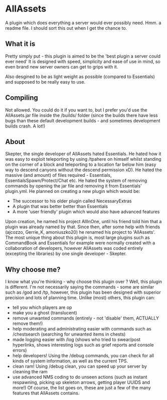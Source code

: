 AllAssets
========

A plugin which does everything a server would ever possibly need.
Hmm. a readme file. I should sort this out when I get the chance to.

What it is
----------
Pretty simply put - this plugin is aimed to be the 'best plugin a server could ever need'
It is designed with speed, simplicity and ease of use in mind, so even brand new server owners can get to grips with it.

Also desgined to be as light weight as possible (compared to Essentials) and supposed to be really easy to use.

Compiling
---------
Not allowed. You could do it if you want to, but I prefer you'd use the AllAssets.jar file inside the /builds/ folder (since the builds there have less bugs than these default development builds - and sometimes development builds crash. A lot!)

About
-----
Skepter, the single developer of AllAssets hated Essentials. He hated how it was easy to exploit teleporting by using /tpahere on himself whilst standing on the corner of a block and teleporting to a location far below him (easy way to descend canyons without the descend permission xD). He hated the massive (and amount) of files required - Essentials, EssentialsSpawn/Protect/Chat etc. He hated the system of removing commands by opening the jar file and removing it from Essentials' plugin.yml. He planned on creating a new plugin which would be:
* The successor to his older plugin called NecessaryExtras
* A plugin that was better better than Essentials
* A more 'user friendly' plugin which would also have advanced features

Upon creation, he named his project AllInOne, until his friend told him that a plugin was already named by that. Since then, after some help with friends (ajcozzo, Gerrie_K, amoniuszko20) he renamed his project to 'AllAssets'.
The most unique thing about this plugin is, most large plugins such as CommandBook and Essentials for example were normally created with a collaboration of developers, however AllAssets was coded entirely (excepting the libraries) by one single developer - Skepter.

Why choose me?
--------------
I know what you're thinking - why choose this plugin over <PLUGIN NAME>?
Well, this plugin is different. I'm not necessarily saying the commands - some are similar such as /god and /tp, however, this plugin has been designed with superior precision and lots of planning time. Unlike (most) others, this plugin can:
* tell you which players are op
* make you a ghost (translucent)
* remove unwanted commands (entirely - not 'disable' them, ACTUALLY remove them!)
* help moderating and administrating easier with commands such as /chestsearch (searching for unwanted items in chests)
* made logging easier with /log (shows who tried to swear/post hyperlinks, shows interesting logs such as grief reports and console errors)
* help developers! Using the /debug commands, you can check for all kinds of system information, as well as the current TPS. 
* clean ram! Using /debug clean, you can speed up your server by cleaning the ram
* use advanced NMS coding to do unseen actions (such as instant respawning, picking up skeleton arrows, getting player UUIDS and more!)
Of course, the list goes on, these are just a few of the many features that AllAssets contains.
